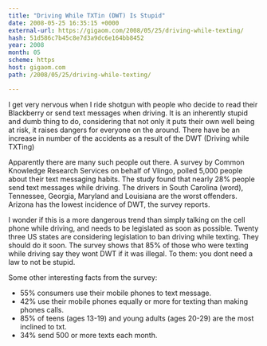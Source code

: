 ```yaml
---
title: "Driving While TXTin (DWT) Is Stupid"
date: 2008-05-25 16:35:15 +0000
external-url: https://gigaom.com/2008/05/25/driving-while-texting/
hash: 51d586c7b45c8e7d3a9dc6e164bb8452
year: 2008
month: 05
scheme: https
host: gigaom.com
path: /2008/05/25/driving-while-texting/

---
```


I get very nervous when I ride shotgun with people who decide to read their Blackberry or send text messages when driving. It is an inherently stupid and dumb thing to do, considering that not only it puts their own well being at risk, it raises dangers for everyone on the around. There have be an increase in number of the accidents as a result of the DWT (Driving while TXTing) 

Apparently there are many such people out there. A survey by Common Knowledge Research Services on behalf of Vlingo, polled 5,000 people about their text messaging habits. The study found that nearly 28% people send text messages while driving. The drivers in South Carolina (word), Tennessee, Georgia, Maryland and Louisiana are the worst offenders. Arizona has the lowest incidence of DWT, the survey reports. 

I wonder if this is a more dangerous trend than simply talking on the cell phone while driving, and needs to be legislated as soon as possible. Twenty three US states are considering legislation to ban driving while texting. They should do it soon. The survey shows that 85% of those who were texting while driving say they wont DWT if it was illegal. To them: you dont need a law to not be stupid. 



Some other interesting facts from the survey: 

* 55% consumers use their mobile phones to text message.
* 42% use their mobile phones equally or more for texting than making phones calls.
* 85% of teens (ages 13-19) and young adults (ages 20-29) are the most inclined to txt.
* 34% send 500 or more texts each month.
